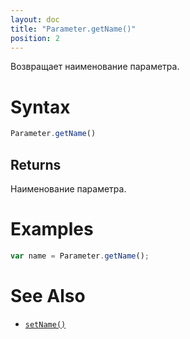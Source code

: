 ```yaml
---
layout: doc
title: "Parameter.getName()"
position: 2
---
```


Возвращает наименование параметра.

# Syntax

```js
Parameter.getName()
```

## Returns

Наименование параметра.

# Examples

```js
var name = Parameter.getName();
```

# See Also

* [`setName()`](../Parameter.setName/)

